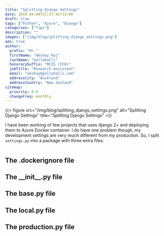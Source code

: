```yaml
---
title: "Splitting Django Settings"
date: 2019-04-04T23:37:42+13:00
draft: true
tags: ["Python", "Azure", "Django"]
categories: ["Tips"]
description: ""
images: ["/img/blog/splitting_django_settings.png"]
ads: true
author:
  prefix: "Mr."
  firstName: "Akshay Raj"
  lastName: "Gollahalli"
  honorarySuffix: "MCIS (FCH)"
  jobTitle: "Research Assistant"
  email: "akshay@gollahalli.com"
  addressCity: "Auckland"
  addressCountry: "New Zealand"
sitemap:
  priority: 0.8
  changeFreq: monthly
---
```


{{< figure src="/img/blog/splitting_django_settings.png" alt="Splitting Django Settings" title="Splitting Django Settings" >}}

I have been working of few projects that uses django 2+ and deploying them to Azure Docker container. I do have one problem though, my development settings are very much different from my production. So, I split `settings.py` into a package with three extra files:

```md

```

## The .dockerignore file


## The \_\_init\_\_.py file


## The base.py file


## The local.py file


## The production.py file
